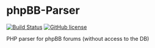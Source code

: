 phpBB-Parser
============
[![Build Status](https://travis-ci.org/Comrade42/phpBB-Parser.svg?branch=master)](https://travis-ci.org/Comrade42/phpBB-Parser)
[![GitHub license](https://img.shields.io/github/license/Comrade42/phpBB-Parser.svg)](LICENSE)

PHP parser for phpBB forums (without access to the DB)
